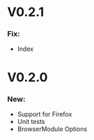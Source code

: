 # V0.2.1

### Fix:

- Index

# V0.2.0

### New:

- Support for Firefox
- Unit tests
- BrowserModule Options

